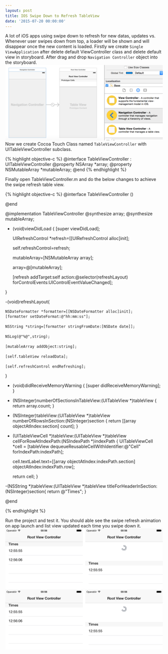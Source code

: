 ```yaml
---
layout: post
title: IOS Swipe Down to Refresh TableView 
date: '2015-07-20 00:00:00'
---
```


A lot of iOS apps using swipe down to refresh for new datas, updates vs. Whenever user swipes down from top, a loader will be shown and will disappear once the new content is loaded.
Firstly we create `Single ViewApplication` after delete default ViewController class and delete default view in storyboard. After drag and drop `Navigation Controller` object into the storyboard.
![Navigation Controller](/content/images/2015/7/navigationcontroller.png)
Now we create Cocoa Touch Class named `TableViewController` with UITableViewController subclass.

{% highlight objective-c %} 
  @interface TableViewController : UITableViewController
    @property NSArray *array;
    @property NSMutableArray *mutableArray;
  @end
{% endhighlight %}

Finally open TableViewController.m and do the below changes to achieve the swipe refresh table view.

{% highlight objective-c %} 
@interface TableViewController ()

@end

@implementation TableViewController
@synthesize array;
@synthesize mutableArray;

- (void)viewDidLoad {
    [super viewDidLoad];
    
    UIRefreshControl *refresh=[[UIRefreshControl alloc]init];
    
    self.refreshControl=refresh;
    
    mutableArray=[NSMutableArray array];
    
    array=@[mutableArray];
    
    [refresh addTarget:self action:@selector(refreshLayout) forControlEvents:UIControlEventValueChanged];
    
}

-(void)refreshLayout{
    
    NSDateFormatter *formatter=[[NSDateFormatter alloc]init];
    [formatter setDateFormat:@"hh:mm:ss"];
    
    NSString *string=[formatter stringFromDate:[NSDate date]];
    
    NSLog(@"%@",string);
    
    [mutableArray addObject:string];
    
    [self.tableView reloadData];
    
    [self.refreshControl endRefreshing];
    
}

- (void)didReceiveMemoryWarning {
    [super didReceiveMemoryWarning];
}

- (NSInteger)numberOfSectionsInTableView:(UITableView *)tableView {
    return array.count;
}

- (NSInteger)tableView:(UITableView *)tableView numberOfRowsInSection:(NSInteger)section {
    return [[array objectAtIndex:section] count];
}


- (UITableViewCell *)tableView:(UITableView *)tableView cellForRowAtIndexPath:(NSIndexPath *)indexPath {
    UITableViewCell *cell = [tableView dequeueReusableCellWithIdentifier:@"Cell" forIndexPath:indexPath];
    
    cell.textLabel.text=[[array objectAtIndex:indexPath.section] objectAtIndex:indexPath.row];
    
    return cell;
}

-(NSString *)tableView:(UITableView *)tableView titleForHeaderInSection:(NSInteger)section{
    return @"Times";
}

@end

{% endhighlight %}

Run the project and test it. You should able see the swipe refresh animation on app launch and list view updated each time you swipe down it.
![Refresh1](/content/images/2015/7/refresh1.png)
![Refresh2](/content/images/2015/7/refresh2.png)
